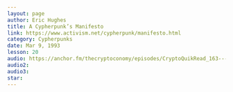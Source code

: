 ```yaml
---
layout: page
author: Eric Hughes
title: A Cypherpunk’s Manifesto
link: https://www.activism.net/cypherpunk/manifesto.html
category: Cypherpunks
date: Mar 9, 1993
lesson: 20
audio: https://anchor.fm/thecryptoconomy/episodes/CryptoQuikRead_163---A-Cypherpunks-Manifesto-Eric-Hughes-e2ndpc
audio2: 
audio3: 
star: 
---
```

